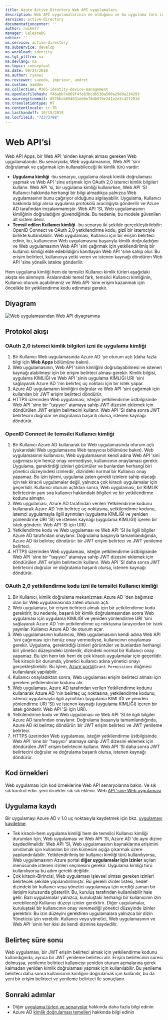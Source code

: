 ```yaml
---
title: Azure Active Directory Web API uygulamaları
description: Web API uygulamalarının ne olduğunu ve bu uygulama türü için protokol akışı, kayıt ve belirteç süre sonu hakkındaki temel bilgileri açıklar.
services: active-directory
documentationcenter: ''
author: rwike77
manager: CelesteDG
editor: ''
ms.service: active-directory
ms.subservice: develop
ms.workload: identity
ms.tgt_pltfrm: na
ms.devlang: na
ms.topic: conceptual
ms.date: 09/24/2018
ms.author: ryanwi
ms.reviewer: saeeda, jmprieur, andret
ms.custom: aaddev
ms.collection: M365-identity-device-management
ms.openlocfilehash: f4babb7e869f4fc83bcdb530a580a29dda234293
ms.sourcegitcommit: 0576bcb894031eb9e7ddb919e241e2e3c42f291d
ms.translationtype: MT
ms.contentlocale: tr-TR
ms.lasthandoff: 10/15/2019
ms.locfileid: "72373788"
---
```

# <a name="web-api"></a>Web API’si

Web API Apps, bir Web API 'sinden kaynak alması gereken Web uygulamalarıdır. Bu senaryoda, Web uygulamasının, Web API 'sini doğrulamak ve çağırmak için kullanabileceği iki kimlik türü vardır:

- **Uygulama kimliği** -bu senaryo, uygulama olarak kimlik doğrulaması yapmak ve Web API 'sine erişmek için OAuth 2,0 istemci kimlik bilgileri kullanır. Web API 'si, bir uygulama kimliği kullanırken, Web API 'SI Kullanıcı hakkında herhangi bir bilgi almadıkça yalnızca Web uygulamasının bunu çağırıyor olduğunu algılayabilir. Uygulama, Kullanıcı hakkında bilgi alırsa uygulama protokolü aracılığıyla gönderilir ve Azure AD tarafından imzalanmamıştır. Web API 'SI, Web uygulamasının kimliğinin doğruladığını güvendiğinde. Bu nedenle, bu modele güvenilen alt sistem denir.
- **Temsil edilen Kullanıcı kimliği** -bu senaryo iki şekilde gerçekleştirilebilir: OpenID Connect ve OAuth 2,0 yetkilendirme kodu, gizli bir istemciyle birlikte kullanılabilir. Web uygulaması, Kullanıcı için bir erişim belirteci edinir, bu, kullanıcının Web uygulamasına başarıyla kimlik doğruladığını ve Web uygulamasının Web API 'sini çağırmak için yetkilendirilmiş bir kullanıcı kimliği elde edebildiğini kanıtlayan Web API 'sine sahip olur. Bu erişim belirteci, kullanıcıya yetki veren ve istenen kaynağı döndüren Web API 'sine yönelik istekte gönderilir.

Hem uygulama kimliği hem de temsilci Kullanıcı kimlik türleri aşağıdaki akışta ele alınmıştır. Aralarındaki temel fark, temsilci Kullanıcı kimliğinin, Kullanıcı oturum açabilmeniz ve Web API 'sine erişim kazanmak için öncelikle bir yetkilendirme kodu edinmesi gerekir.

## <a name="diagram"></a>Diyagram

![Web uygulamasından Web API diyagramına](./media/authentication-scenarios/web_app_to_web_api.png)

## <a name="protocol-flow"></a>Protokol akışı

### <a name="application-identity-with-oauth-20-client-credentials-grant"></a>OAuth 2,0 istemci kimlik bilgileri izni ile uygulama kimliği

1. Bir Kullanıcı Web uygulamasında Azure AD 'ye oturum açtı (daha fazla bilgi için **Web Apps** bölümüne bakın).
1. Web uygulamasının, Web API 'sinin kimliğini doğrulayabilmesi ve istenen kaynağı alabilmesi için bir erişim belirteci alması gerekir. Kimlik bilgisi, uygulama KIMLIĞI ve Web API 'sinin uygulama KIMLIĞI URI 'sini sağlayarak Azure AD 'nin belirteç uç noktası için bir istek yapar.
1. Azure AD uygulamanın kimliğini doğrular ve Web API 'sini çağırmak için kullanılan bir JWT erişim belirteci döndürür.
1. HTTPS üzerinden Web uygulaması, isteğin yetkilendirme üstbilgisinde Web API 'sine bir "taşıyıcı" atamaya sahip JWT dizesini eklemek için döndürülen JWT erişim belirtecini kullanır. Web API 'SI daha sonra JWT belirtecini doğrular ve doğrulama başarılı olursa, istenen kaynağı döndürür.

### <a name="delegated-user-identity-with-openid-connect"></a>OpenID Connect ile temsilci Kullanıcı kimliği

1. Bir Kullanıcı Azure AD kullanarak bir Web uygulamasında oturum açtı (yukarıdaki Web uygulamasına Web tarayıcısı bölümüne bakın). Web uygulamasının kullanıcısı, Web uygulamasının kendi adına Web API 'sini çağırması için henüz onay vermediyse, kullanıcının onaylaması gerekir. Uygulama, gerektirdiği izinleri görüntüler ve bunlardan herhangi biri yönetici düzeyindeki izinlerdir, dizindeki normal bir Kullanıcı onay yapamaz. Bu izin işlemi, uygulama zaten gerekli izinlere sahip olacağı için tek kiracılı uygulamalar değil, yalnızca çok kiracılı uygulamalar için geçerlidir. Kullanıcı oturum açtıktan sonra, Web uygulaması, bir KIMLIK belirtecinin yanı sıra kullanıcı hakkındaki bilgileri ve bir yetkilendirme kodunu almıştır.
1. Web uygulaması, Azure AD tarafından verilen Yetkilendirme kodunu kullanarak Azure AD 'nin belirteç uç noktasına, yetkilendirme kodunu, istemci uygulamayla ilgili ayrıntıları (uygulama KIMLIĞI ve yeniden yönlendirme URI 'SI) ve istenen kaynağı (uygulama KIMLIĞI) içeren bir istek gönderir. Web API 'SI için URI).
1. Yetkilendirme kodu ve Web uygulaması ve Web API 'SI ile ilgili bilgiler Azure AD tarafından onaylanır. Doğrulama başarıyla tamamlandığında, Azure AD iki belirteç döndürür: bir JWT erişim belirteci ve JWT yenileme belirteci.
1. HTTPS üzerinden Web uygulaması, isteğin yetkilendirme üstbilgisinde Web API 'sine bir "taşıyıcı" atamaya sahip JWT dizesini eklemek için döndürülen JWT erişim belirtecini kullanır. Web API 'SI daha sonra JWT belirtecini doğrular ve doğrulama başarılı olursa, istenen kaynağı döndürür.

### <a name="delegated-user-identity-with-oauth-20-authorization-code-grant"></a>OAuth 2,0 yetkilendirme kodu izni ile temsilci Kullanıcı kimliği

1. Bir Kullanıcı, kimlik doğrulama mekanizması Azure AD 'den bağımsız olan bir Web uygulamasında zaten oturum açtı.
1. Web uygulaması, bir erişim belirteci almak için bir yetkilendirme kodu gerektirir, bu nedenle, başarılı bir kimlik doğrulamasından sonra Web uygulaması için uygulama KIMLIĞI ve yeniden yönlendirme URI 'sini sağlayarak Azure AD 'nin yetkilendirme uç noktasına tarayıcıdan bir istek yayınlar. Kullanıcı Azure AD 'de oturum açar.
1. Web uygulamasının kullanıcısı, Web uygulamasının kendi adına Web API 'sini çağırması için henüz onay vermediyse, kullanıcının onaylaması gerekir. Uygulama, gerektirdiği izinleri görüntüler ve bunlardan herhangi biri yönetici düzeyindeki izinlerdir, dizindeki normal bir Kullanıcı onay yapamaz. Bu izin hem tek hem de çok kiracılı uygulamalar için geçerlidir. Tek kiracılı bir durumda, yönetici kullanıcı adına yönetici onayı gerçekleştirebilir. Bu işlem, [Azure portal](https://portal.azure.com)`Grant Permissions` düğmesi kullanılarak yapılabilir. 
1. Kullanıcı onayladıktan sonra, Web uygulaması erişim belirteci alması için gereken yetkilendirme kodunu alır.
1. Web uygulaması, Azure AD tarafından verilen Yetkilendirme kodunu kullanarak Azure AD 'nin belirteç uç noktasına, yetkilendirme kodunu, istemci uygulamayla ilgili ayrıntıları (uygulama KIMLIĞI ve yeniden yönlendirme URI 'SI) ve istenen kaynağı (uygulama KIMLIĞI) içeren bir istek gönderir. Web API 'SI için URI).
1. Yetkilendirme kodu ve Web uygulaması ve Web API 'SI ile ilgili bilgiler Azure AD tarafından onaylanır. Doğrulama başarıyla tamamlandığında, Azure AD iki belirteç döndürür: bir JWT erişim belirteci ve JWT yenileme belirteci.
1. HTTPS üzerinden Web uygulaması, isteğin yetkilendirme üstbilgisinde Web API 'sine bir "taşıyıcı" atamaya sahip JWT dizesini eklemek için döndürülen JWT erişim belirtecini kullanır. Web API 'SI daha sonra JWT belirtecini doğrular ve doğrulama başarılı olursa, istenen kaynağı döndürür.

## <a name="code-samples"></a>Kod örnekleri

Web uygulaması için kod örneklerine Web API senaryolarına bakın. Ve sık sık kontrol edin. yeni örnekler sık sık eklenir. Web [API 'sine Web uygulaması](sample-v1-code.md#web-applications-signing-in-users-calling-microsoft-graph-or-a-web-api-with-the-users-identity).

## <a name="app-registration"></a>Uygulama kaydı

Bir uygulamayı Azure AD v 1.0 uç noktasıyla kaydetmek için bkz. [uygulamayı kaydetme](quickstart-register-app.md).

* Tek kiracılı-hem uygulama kimliği hem de temsilci Kullanıcı kimliği durumları Için, Web uygulaması ve Web API 'SI, Azure AD 'de aynı dizine kaydedilmelidir. Web API 'SI, Web uygulamasının kaynaklarına erişimini sınırlamak için kullanılan bir izin kümesini açığa çıkarmak üzere yapılandırılabilir. Yetkilendirilmiş bir kullanıcı kimliği türü kullanılıyorsa, Web uygulamasının Azure portal **diğer uygulamalar Için izinler** açılan menüsünde istenen izinleri seçmesini gerekir. Uygulama kimliği türü kullanılıyorsa bu adım gerekli değildir.
* Çok kiracılı-Birincisi, Web uygulaması işlevsel olması gereken izinleri belirtecek şekilde yapılandırılmıştır. Bu gerekli izinler listesi, hedef dizindeki bir kullanıcı veya yönetici uygulamaya izin verdiği zaman bir iletişim kutusunda gösterilir. Bu, kuruluş tarafından kullanılabilir hale gelir. Bazı uygulamalar yalnızca, kuruluştaki herhangi bir kullanıcının izin verebileceği Kullanıcı düzeyi izinler gerektirir. Diğer uygulamalar, kuruluştaki bir kullanıcının onay veremediği yönetici düzeyinde izinler gerektirir. Bu izin düzeyini gerektiren uygulamalara yalnızca bir dizin Yöneticisi izin verebilir. Kullanıcı veya yönetici, Web uygulamasının ve Web API 'sinin her ikisi de kendi dizinine kaydedilir.

## <a name="token-expiration"></a>Belirteç süre sonu

Web uygulaması, bir JWT erişim belirteci almak için yetkilendirme kodunu kullandığında, ayrıca bir JWT yenileme belirteci alır. Erişim belirtecinin süresi dolmuşsa, yenileme belirteci kullanıcıyı yeniden oturum açmalarına gerek kalmadan yeniden kimlik doğrulaması yapmak için kullanılabilir. Bu yenileme belirteci daha sonra kullanıcının kimliğini doğrulamak için kullanılır, bu da yeni bir erişim belirteci ve yenileme belirteci ile sonuçlanır.

## <a name="next-steps"></a>Sonraki adımlar

- Diğer [uygulama türleri ve senaryolar](app-types.md) hakkında daha fazla bilgi edinin
- Azure AD [kimlik doğrulaması temelleri](v1-authentication-scenarios.md) hakkında bilgi edinin

